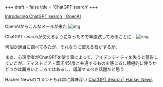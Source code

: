 +++
draft = false
title = 'ChatGPT search'
+++

[Introducing ChatGPT search | OpenAI](https://openai.com/index/introducing-chatgpt-search/)

OpenAIからこんなメールが来た
![img](search-20241101141150711.webp)

ChatGPT searchが使えるようになったので早速試してみることに...
![img](search-20241101140708696.webp)

何個か適当に調べてみたが、それなりに使える気がするが、

まあ、心理学者がChatGPTを使う事によって、アイデンティティを失うと警告していたが、ディストピア - 華氏451度と共通するものを感じるし積極的に使うかどうかは面白いところではあるし、議論するべき話題だと思う

Hacker Newsのコメントも非常に興味深い
[ChatGPT Search | Hacker News](https://news.ycombinator.com/item?id=42008569)
